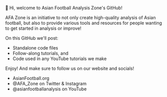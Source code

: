 👋 Hi, welcome to Asian Football Analysis Zone's GitHub!

AFA Zone is an initiative to not only create high-quality analysis of Asian football, but also to provide various tools and resources for people wanting to get started in analysis or improve!

On this GitHub we'll post:

- Standalone code files
- Follow-along tutorials, and
- Code used in any YouTube tutorials we make

Enjoy! And make sure to follow us on our website and socials!
- AsianFootball.org
- @AFA_Zone on Twitter & Instagram
- @asianfootballanalysis on YouTube
